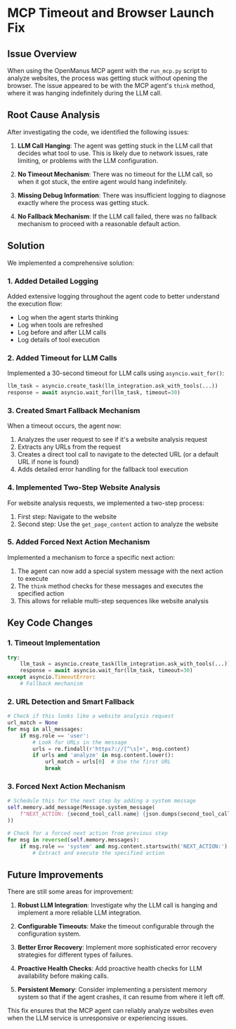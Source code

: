# MCP Timeout and Browser Launch Fix

## Issue Overview

When using the OpenManus MCP agent with the `run_mcp.py` script to analyze websites, the process was getting stuck without opening the browser. The issue appeared to be with the MCP agent's `think` method, where it was hanging indefinitely during the LLM call.

## Root Cause Analysis

After investigating the code, we identified the following issues:

1. **LLM Call Hanging**: The agent was getting stuck in the LLM call that decides what tool to use. This is likely due to network issues, rate limiting, or problems with the LLM configuration.

2. **No Timeout Mechanism**: There was no timeout for the LLM call, so when it got stuck, the entire agent would hang indefinitely.

3. **Missing Debug Information**: There was insufficient logging to diagnose exactly where the process was getting stuck.

4. **No Fallback Mechanism**: If the LLM call failed, there was no fallback mechanism to proceed with a reasonable default action.

## Solution

We implemented a comprehensive solution:

### 1. Added Detailed Logging

Added extensive logging throughout the agent code to better understand the execution flow:
- Log when the agent starts thinking
- Log when tools are refreshed
- Log before and after LLM calls
- Log details of tool execution

### 2. Added Timeout for LLM Calls

Implemented a 30-second timeout for LLM calls using `asyncio.wait_for()`:
```python
llm_task = asyncio.create_task(llm_integration.ask_with_tools(...))
response = await asyncio.wait_for(llm_task, timeout=30)
```

### 3. Created Smart Fallback Mechanism

When a timeout occurs, the agent now:
1. Analyzes the user request to see if it's a website analysis request
2. Extracts any URLs from the request
3. Creates a direct tool call to navigate to the detected URL (or a default URL if none is found)
4. Adds detailed error handling for the fallback tool execution

### 4. Implemented Two-Step Website Analysis

For website analysis requests, we implemented a two-step process:
1. First step: Navigate to the website
2. Second step: Use the `get_page_content` action to analyze the website

### 5. Added Forced Next Action Mechanism

Implemented a mechanism to force a specific next action:
1. The agent can now add a special system message with the next action to execute
2. The `think` method checks for these messages and executes the specified action
3. This allows for reliable multi-step sequences like website analysis

## Key Code Changes

### 1. Timeout Implementation
```python
try:
    llm_task = asyncio.create_task(llm_integration.ask_with_tools(...))
    response = await asyncio.wait_for(llm_task, timeout=30)
except asyncio.TimeoutError:
    # Fallback mechanism
```

### 2. URL Detection and Smart Fallback
```python
# Check if this looks like a website analysis request
url_match = None
for msg in all_messages:
    if msg.role == 'user':
        # Look for URLs in the message
        urls = re.findall(r'https?://[^\s]+', msg.content)
        if urls and 'analyze' in msg.content.lower():
            url_match = urls[0]  # Use the first URL
            break
```

### 3. Forced Next Action Mechanism
```python
# Schedule this for the next step by adding a system message
self.memory.add_message(Message.system_message(
    f"NEXT_ACTION: {second_tool_call.name} {json.dumps(second_tool_call.parameters)}"
))
```

```python
# Check for a forced next action from previous step
for msg in reversed(self.memory.messages):
    if msg.role == 'system' and msg.content.startswith('NEXT_ACTION:'):
        # Extract and execute the specified action
```

## Future Improvements

There are still some areas for improvement:

1. **Robust LLM Integration**: Investigate why the LLM call is hanging and implement a more reliable LLM integration.

2. **Configurable Timeouts**: Make the timeout configurable through the configuration system.

3. **Better Error Recovery**: Implement more sophisticated error recovery strategies for different types of failures.

4. **Proactive Health Checks**: Add proactive health checks for LLM availability before making calls.

5. **Persistent Memory**: Consider implementing a persistent memory system so that if the agent crashes, it can resume from where it left off.

This fix ensures that the MCP agent can reliably analyze websites even when the LLM service is unresponsive or experiencing issues.